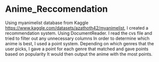 # Anime_Reccomendation
Using myanimelist database from Kaggle https://www.kaggle.com/datasets/azathoth42/myanimelist, I created a recommendation system.
Using DocumentReader. I read the cvs file and tried to filter out any unnecessary columns
In order to determine which anime is best, I used a point system. 
Depending on which genres that the user picks, I gave a point for each genre that matched and gave points based on popularity
It would then output the anime with the most points.
